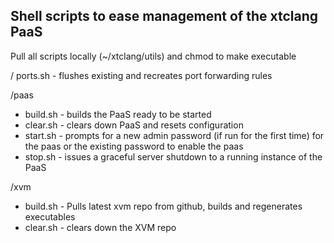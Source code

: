 <h2>Shell scripts to ease management of the xtclang PaaS</h2>

Pull all scripts locally (~/xtclang/utils) and chmod to make executable

/
ports.sh - flushes existing and recreates port forwarding rules 

/paas

* build.sh - builds the PaaS ready to be started
* clear.sh - clears down PaaS and resets configuration
* start.sh - prompts for a new admin password (if run for the first time) for the paas or the existing password to enable the paas
* stop.sh - issues a graceful server shutdown to a running instance of the PaaS

/xvm

* build.sh - Pulls latest xvm repo from github, builds and regenerates executables
* clear.sh - clears down the XVM repo
 


